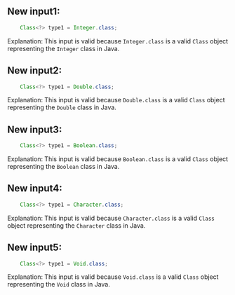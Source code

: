 ## New input1:
```java
    Class<?> type1 = Integer.class;
```
Explanation: This input is valid because `Integer.class` is a valid `Class` object representing the `Integer` class in Java.

## New input2:
```java
    Class<?> type1 = Double.class;
```
Explanation: This input is valid because `Double.class` is a valid `Class` object representing the `Double` class in Java.

## New input3:
```java
    Class<?> type1 = Boolean.class;
```
Explanation: This input is valid because `Boolean.class` is a valid `Class` object representing the `Boolean` class in Java.

## New input4:
```java
    Class<?> type1 = Character.class;
```
Explanation: This input is valid because `Character.class` is a valid `Class` object representing the `Character` class in Java.

## New input5:
```java
    Class<?> type1 = Void.class;
```
Explanation: This input is valid because `Void.class` is a valid `Class` object representing the `Void` class in Java.
